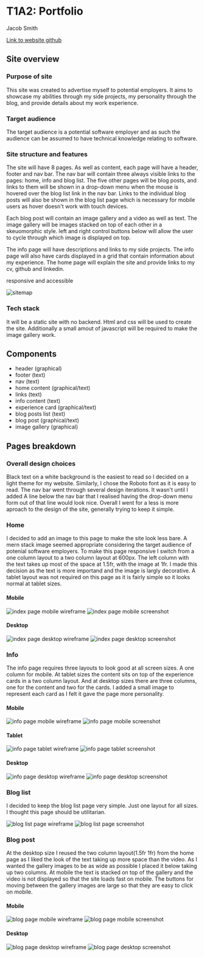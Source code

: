 # T1A2: Portfolio

Jacob Smith

[Link to website github](https://github.com/intameli/T1A2-Portfolio)

## Site overview

### Purpose of site

This site was created to advertise myself to potential employers. It aims to showcase my abilities through my side projects, my personality through the blog, and provide details about my work experience.

### Target audience

The target audience is a potential software employer and as such the audience can be assumed to have technical knowledge relating to software.

### Site structure and features

The site will have 8 pages. As well as content, each page will have a header, footer and nav bar. The nav bar will contain three always visible links to the pages: home, info and blog list. The five other pages will be blog posts, and links to them will be shown in a drop-down menu when the mouse is hovered over the blog list link in the nav bar. Links to the individual blog posts will also be shown in the blog list page which is necessary for mobile users as hover doesn't work with touch devices.

Each blog post will contain an image gallery and a video as well as text. The image gallery will be images stacked on top of each other in a skeuomorphic style. left and right control buttons below will allow the user to cycle through which image is displayed on top.

The info page will have descriptions and links to my side projects. The info page will also have cards displayed in a grid that contain information about my experience. The home page will explain the site and provide links to my cv, github and linkedin.

responsive and accessible

![sitemap](docs/sitemap.png)

<!-- explain the overall structure of your website and how different pages will be navigated -->

### Tech stack

It will be a static site with no backend. Html and css will be used to create the site. Additionally a small amout of javascript will be required to make the image gallery work.

## Components

<!-- explain how components and styling will engage the audience -->

- header (graphical)
- footer (text)
- nav (text)
- home content (graphical/text)
- links (text)
- info content (text)
- experience card (graphical/text)
- blog posts list (text)
- blog post (graphical/text)
- image gallery (graphical)

## Pages breakdown

<!-- explain your decision making process relating to the overall aesthetic of your website -->

### Overall design choices

Black text on a white background is the easiest to read so I decided on a light theme for my website. Similarly, I chose the Roboto font as it is easy to read. The nav bar went through several design iterations. It wasn't until I added A line below the nav bar that I realised having the drop-down menu form out of that line would look nice. Overall I went for a less is more aproach to the design of the site, generally trying to keep it simple.

### Home

I decided to add an image to this page to make the site look less bare. A mern stack image seemed appropriate considering the target audience of potenial software employers. To make this page responsive I switch from a one column layout to a two column layout at 600px. The left column with the text takes up most of the space at 1.5fr, with the image at 1fr. I made this decision as the text is more importand and the image is largly decorative. A tablet layout was not required on this page as it is fairly simple so it looks normal at tablet sizes.

#### Mobile

![index page mobile wireframe](docs/index-mobile.jpg)
![index page mobile screenshot](docs/Screenshot-index-mobile.png)

#### Desktop

![index page desktop wireframe](docs/index-desktop.jpg)
![index page desktop screenshot](docs/Screenshot-index-desktop.png)

### Info

The info page requires three layouts to look good at all screen sizes. A one column for mobile. At tablet sizes the content sits on top of the experience cards in a two column layout. And at desktop sizes there are three columns, one for the content and two for the cards. I added a small image to represent each card as I felt it gave the page more personality.

#### Mobile

![info page mobile wireframe](docs/info-mobile.jpg)
![info page mobile screenshot](docs/Screenshot-info-mobile.png)

#### Tablet

![info page tablet wireframe](docs/info-tablet.jpg)
![info page tablet screenshot](docs/Screenshot-info-tablet.png)

#### Desktop

![info page desktop wireframe](docs/info-desktop.jpg)
![info page desktop screenshot](docs/Screenshot-info-desktop.png)

### Blog list

I decided to keep the blog list page very simple. Just one layout for all sizes. I thought this page should be utilitarian.

![blog list page wireframe](docs/bloglist.jpg)
![blog list page screenshot](docs/Screenshot-bloglist.png)

### Blog post

At the desktop size I reused the two column layout(1.5fr 1fr) from the home page as I liked the look of the text taking up more space than the video. As I wanted the gallery images to be as wide as possible I placed it below taking up two columns. At mobile the text is stacked on top of the gallery and the video is not displayed so that the site loads fast on mobile. The buttons for moving between the gallery images are large so that they are easy to click on mobile.

#### Mobile

![blog page mobile wireframe](docs/blog-mobile.jpg)
![blog page mobile screenshot](docs/Screenshot-blog-mobile.png)

#### Desktop

![blog page desktop wireframe](docs/blog-desktop.jpg)
![blog page desktop screenshot](docs/Screenshot-blog-desktop.png)
